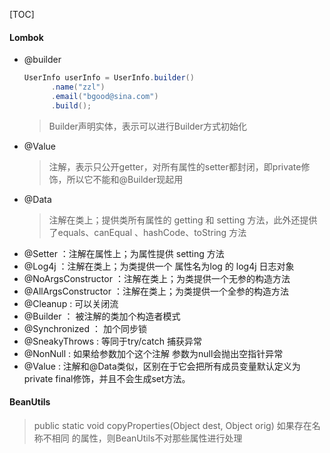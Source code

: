 [TOC]

#### Lombok
- @builder
  ```java
  UserInfo userInfo = UserInfo.builder()
        .name("zzl")
        .email("bgood@sina.com")
        .build();
  ```
  > Builder声明实体，表示可以进行Builder方式初始化
- @Value
  > 注解，表示只公开getter，对所有属性的setter都封闭，即private修饰，所以它不能和@Builder现起用
- @Data
  > 注解在类上；提供类所有属性的 getting 和 setting 方法，此外还提供了equals、canEqual  、hashCode、toString 方法
- @Setter ：注解在属性上；为属性提供 setting 方法
- @Log4j ：注解在类上；为类提供一个 属性名为log 的 log4j 日志对象
- @NoArgsConstructor ：注解在类上；为类提供一个无参的构造方法
- @AllArgsConstructor ：注解在类上；为类提供一个全参的构造方法
- @Cleanup : 可以关闭流
- @Builder ： 被注解的类加个构造者模式
- @Synchronized ： 加个同步锁
- @SneakyThrows : 等同于try/catch 捕获异常
- @NonNull : 如果给参数加个这个注解 参数为null会抛出空指针异常
- @Value : 注解和@Data类似，区别在于它会把所有成员变量默认定义为private final修饰，并且不会生成set方法。


#### BeanUtils
  > public static void copyProperties(Object dest, Object orig) 如果存在名称不相同
   的属性，则BeanUtils不对那些属性进行处理

